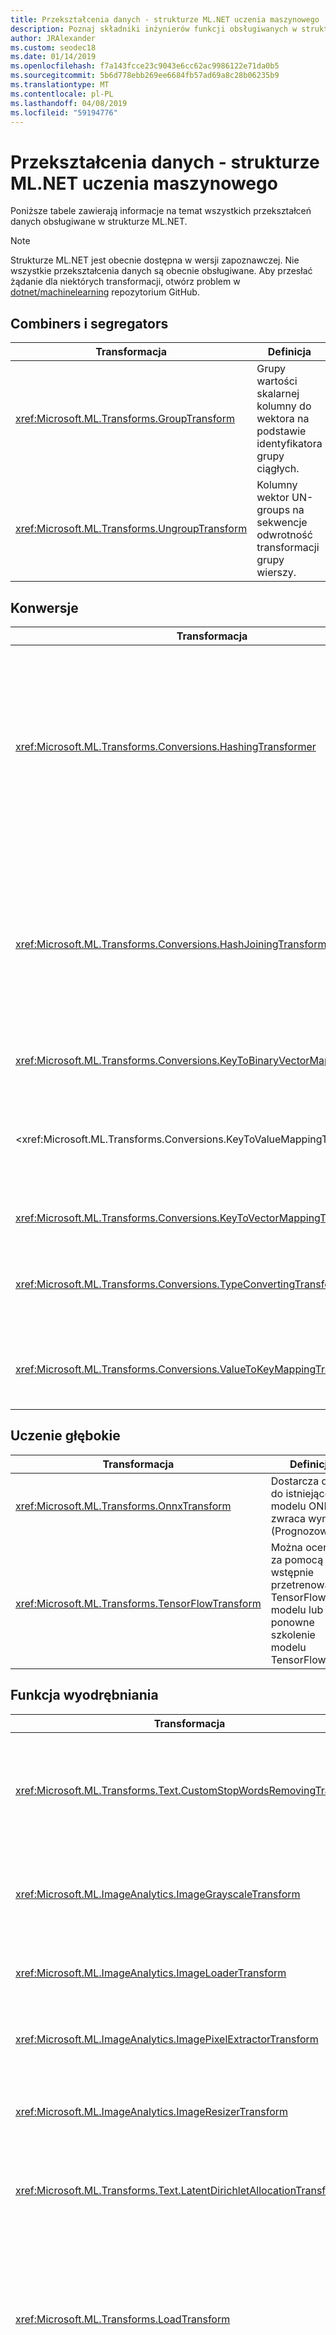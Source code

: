 ```yaml
---
title: Przekształcenia danych - strukturze ML.NET uczenia maszynowego
description: Poznaj składniki inżynierów funkcji obsługiwanych w strukturze ML.NET.
author: JRAlexander
ms.custom: seodec18
ms.date: 01/14/2019
ms.openlocfilehash: f7a143fcce23c9043e6cc62ac9986122e71da0b5
ms.sourcegitcommit: 5b6d778ebb269ee6684fb57ad69a8c28b06235b9
ms.translationtype: MT
ms.contentlocale: pl-PL
ms.lasthandoff: 04/08/2019
ms.locfileid: "59194776"
---
```

# <a name="machine-learning-data-transforms---mlnet"></a>Przekształcenia danych - strukturze ML.NET uczenia maszynowego

Poniższe tabele zawierają informacje na temat wszystkich przekształceń danych obsługiwane w strukturze ML.NET.

> [!NOTE]
> Strukturze ML.NET jest obecnie dostępna w wersji zapoznawczej. Nie wszystkie przekształcenia danych są obecnie obsługiwane. Aby przesłać żądanie dla niektórych transformacji, otwórz problem w [dotnet/machinelearning](https://github.com/dotnet/machinelearning/issues) repozytorium GitHub.

## <a name="combiners-and-segregators"></a>Combiners i segregators

| Transformacja | Definicja |
| --- | --- |
| <xref:Microsoft.ML.Transforms.GroupTransform> | Grupy wartości skalarnej kolumny do wektora na podstawie identyfikatora grupy ciągłych. |
| <xref:Microsoft.ML.Transforms.UngroupTransform> | Kolumny wektor UN-groups na sekwencje odwrotność transformacji grupy wierszy. |

## <a name="conversions"></a>Konwersje

| Transformacja | Definicja |
| --- | --- |
| <xref:Microsoft.ML.Transforms.Conversions.HashingTransformer> | Skróty pojedynczy cenionym kolumn lub vector kolumn. W kolumnach wektor wyznacza wartość skrótu każdego miejsca oddzielnie. Można wyznaczania wartości skrótu wartości tekstowych lub wartości klucza. |
| <xref:Microsoft.ML.Transforms.Conversions.HashJoiningTransform> | Konwertuje wiele wartości w kolumnie wartości skrótów. Ta transformacja akceptuje zarówno liczbowe i tekstowe dane wejściowe, zarówno pojedynczych, jak i wartości wektorowych kolumn. |
| <xref:Microsoft.ML.Transforms.Conversions.KeyToBinaryVectorMappingTransformer> | Konwertuje klucz na kolumnę binarne wektora. |
| <xref:Microsoft.ML.Transforms.Conversions.KeyToValueMappingTransformer > | Korzysta z metadanych KeyValues do mapowania klucza indeksów odpowiednie wartości w metadanych KeyValues. |
| <xref:Microsoft.ML.Transforms.Conversions.KeyToVectorMappingTransformer> | Konwertuje klucz na kolumnę wektora. |
| <xref:Microsoft.ML.Transforms.Conversions.TypeConvertingTransformer> | Zmiany podstawowy typ kolumny pod warunkiem, że można przekonwertować typu. |
| <xref:Microsoft.ML.Transforms.Conversions.ValueToKeyMappingTransformer> | Konwertuje wprowadzanie wartości (wyrazy, liczby itp.) do indeksowania w słowniku. |

## <a name="deep-learning"></a>Uczenie głębokie

| Transformacja | Definicja |
| --- | --- |
| <xref:Microsoft.ML.Transforms.OnnxTransform> | Dostarcza dane do istniejącego modelu ONNX i zwraca wynik (Prognozowane). |
| <xref:Microsoft.ML.Transforms.TensorFlowTransform> | Można oceniać za pomocą wstępnie przetrenowane TensorFlow modelu lub ponowne szkolenie modelu TensorFlow. |

## <a name="feature-extraction"></a>Funkcja wyodrębniania

| Transformacja | Definicja |
| --- | --- |
| <xref:Microsoft.ML.Transforms.Text.CustomStopWordsRemovingTransform> | Usuwa określony wykaz słowa ignorowane, porównując poszczególne tokeny (porównanie bez uwzględniania wielkości liter) w celu Stop-słowa.|
| <xref:Microsoft.ML.ImageAnalytics.ImageGrayscaleTransform> | Trwa co najmniej jedną kolumnę ImageType i konwertuje je na reprezentację ten sam obraz w skali szarości.|
| <xref:Microsoft.ML.ImageAnalytics.ImageLoaderTransform> | Trwa co najmniej jedną kolumnę ReadOnlyMemory i ładuje je jako ImageType. |
| <xref:Microsoft.ML.ImageAnalytics.ImagePixelExtractorTransform> | Trwa co najmniej jedną kolumnę ImageType i konwertuje je do reprezentacji wektora.|
| <xref:Microsoft.ML.ImageAnalytics.ImageResizerTransform> | Trwa co najmniej jedną kolumnę ImageType i zmienia rozmiar je do podanej wysokości i szerokości.|
| <xref:Microsoft.ML.Transforms.Text.LatentDirichletAllocationTransformer> | Implementuje LightLDA, z implementacją z najnowocześniejszych ukrytego Bayesian alokacji.|
| <xref:Microsoft.ML.Transforms.LoadTransform> | Ładuje określone przekształcenia z pliku określonego modelu. Zezwala na przekształcenia "selekcjonowania" z łańcucha serializacji lub zastosowanie wstępnie przeszkolonych transformacji do widoku danych różnych (ale nadal zgodny). |
| <xref:Microsoft.ML.Transforms.Text.NgramExtractingTransformer> | Tworzy zbiór liczników ngrams (sekwencji kolejnych wartości o długości 1-n) w przypadku danego wektora kluczy. Robi to, tworząc słownika ngrams i za pomocą identyfikatora w słowniku jako indeks w zbiorze. |
| <xref:Microsoft.ML.Transforms.Text.NgramExtractorTransform> | Jest przekształcany kolekcja tekstowych tokenami (wektor ReadOnlyMemory) lub wektorów klucze wektorów liczbowych. Wektory funkcji są liczby ngrams (sekwencji kolejnych tokenów - słowa lub klucze - o długości 1-n). |
| <xref:Microsoft.ML.Transforms.Text.NgramHashExtractingTransformer> | Włącza kolekcji tokenami tekstu (wektor ReadOnlyMemory) do wektorów liczbowych, za pomocą wyznaczania wartości skrótu. |
| <xref:Microsoft.ML.Transforms.Text.NgramHashingTransformer> | Tworzy zbiór liczników ngrams (sekwencji kolejnych wyrazów o długości 1-n) w danego tekstu. |
| <xref:Microsoft.ML.Transforms.Categorical.OneHotEncodingTransformer> | Konwertuje wartość podzielonych na kategorie na tablicę wskaźnika przez tworzenie słownika kategorie na podstawie danych i za pomocą identyfikatora w słowniku jako indeks w tablicy |
| <xref:Microsoft.ML.Transforms.Projections.PcaTransform> | Oblicza projekcji wektor funkcji na podobszar niski rangi. |
| <xref:Microsoft.ML.Transforms.Text.SentimentAnalyzingTransformer> | Używa modelu wstępnie przetrenowane opinii, aby oceniać ciągów wejściowych. |
| <xref:Microsoft.ML.Transforms.Text.StopWordsRemovingTransformer> | Usuwa listy specyficzny dla języka słowa ignorowane (najbardziej popularne wyrazy) porównując Stop-słowa oddzielne tokeny (porównanie bez uwzględniania wielkości liter). |
| <xref:Microsoft.ML.Transforms.Text.WordBagBuildingTransformer> | Tworzy zbiór liczników ngrams (sekwencji następujących po sobie słowa) w danego tekstu. Robi to, tworząc słownika ngrams i za pomocą identyfikatora w słowniku jako indeks w zbiorze. |
| <xref:Microsoft.ML.Transforms.Text.WordHashBagProducingTransformer> | Tworzy zbiór liczników ngrams (sekwencji kolejnych wyrazów o długości 1-n) w danego tekstu. Robi to przez tworzenie skrótów każdego ngram i przy użyciu wartości skrótu jako indeks w zbiorze. |
| <xref:Microsoft.ML.Transforms.Text.WordTokenizingTransformer> | Dzieli tekst na przy użyciu znaków separatora słów. |

## <a name="image-model-featurizers"></a>Featurizers modelu obrazu

| Transformacja | Definicja |
| --- | --- |
| <xref:Microsoft.ML.Transforms.AlexNetExtension> | Jest to metoda rozszerzenia ma być używany z <xref:Microsoft.ML.Transforms.DnnImageFeaturizerEstimator> aby można było używać pretrained [AlexNet](https://en.wikipedia.org/wiki/AlexNet) modelu. NuGet zawierający to rozszerzenie jest gwarantowana dołączenie pliku modelu binarnego. |
| <xref:Microsoft.ML.Transforms.ResNet18Extension> | Jest to metoda rozszerzenia ma być używany z <xref:Microsoft.ML.Transforms.DnnImageFeaturizerEstimator> używania pretrained modelu ResNet18. NuGet zawierający to rozszerzenie jest gwarantowana dołączenie pliku modelu binarnego. |
| <xref:Microsoft.ML.Transforms.ResNet50Extension> | Jest to metoda rozszerzenia ma być używany z <xref:Microsoft.ML.Transforms.DnnImageFeaturizerEstimator> używać pretrained ResNet50model. NuGet zawierający to rozszerzenie jest gwarantowana dołączenie pliku modelu binarnego. |
| <xref:Microsoft.ML.Transforms.ResNet101Extension> | Jest to metoda rozszerzenia ma być używany z <xref:Microsoft.ML.Transforms.DnnImageFeaturizerEstimator> używania pretrained modelu ResNet101. NuGet zawierający to rozszerzenie jest gwarantowana dołączenie pliku modelu binarnego. |

## <a name="label-parsing"></a>Etykieta analizy

| Transformacja | Definicja |
| --- | --- |
| <xref:Microsoft.ML.Transforms.LabelConvertTransform> |  Konwertuje etykiety. |
| <xref:Microsoft.ML.Transforms.LabelIndicatorTransform> | Ponownie mapuje wieloklasowej etykiety na binarne wartość True, False etykiet, głównie do użytku z OVA.|

## <a name="missing-values"></a>Brak wartości

| Transformacja | Definicja |
| --- | --- |
| <xref:Microsoft.ML.Transforms.MissingValueDroppingTransformer> | Brak wartości z kolumn spadnie. |
| <xref:Microsoft.ML.Transforms.MissingValueIndicatorTransform> | Tworzy kolumnę dane wyjściowe z taką samą liczbę miejsc, jako kolumna danych wejściowych, których dane wyjściowe ma wartość true, jeśli brak wartości w kolumnie wejściowej. |
| <xref:Microsoft.ML.Transforms.MissingValueReplacingTransformer> | Obsługiwać brakujące wartości, zastępując wartość domyślna lub wartość średnią/min/max (dla tylko kolumny nietekstową). |

## <a name="normalization"></a>Normalizacja

| Transformacja | Definicja |
| --- | --- |
| <xref:Microsoft.ML.Transforms.Projections.LpNormalizingTransformer> | Przekształcanie normalizacji LP-Norm (wektor/row-wise). |
| <xref:Microsoft.ML.Transforms.Normalizers.MeanVarDblAggregator> | Oblicza średnią i wariancji dla kolumny cenionym wektora. Śledzi bieżącego średnią i M2 (suma kwadratów różnic wartości od średniej), liczba NaNs i liczbę elementów różna od zera. |
| <xref:Microsoft.ML.Transforms.Normalizers.MeanVarSngAggregator> | Oblicza średnią i wariancji dla kolumny cenionym wektora. Śledzi bieżącego średnią i M2 (suma kwadratów różnic wartości od średniej), liczba NaNs i liczbę elementów różna od zera. |
| <xref:Microsoft.ML.Transforms.Normalizers.MinMaxDblAggregator> | Śledzi min, max, liczby wartości rozrzedzonych (vCount) i liczbę wywołań ProcessValue() (trainCount) w kolumnie cenionym wektora. |
| <xref:Microsoft.ML.Transforms.Normalizers.NormalizeTransform> | Standaryzuje zakresów funkcji. |
| <xref:Microsoft.ML.Transforms.Normalizers.NormalizingTransformer> |Standaryzuje zakresów funkcji. |

## <a name="onnx"></a>Onnx

| Transformacja | Definicja |
| --- | --- |
| <xref:Microsoft.ML.Transforms.OnnxTransform> | Wyniki wstępnie szkolone modele ONNX korzystających z ONNX standardowa wersja 1.2 |

## <a name="preprocessing"></a>Przetwarzanie wstępne
| Transformacja | Definicja |
| --- | --- |
| <xref:Microsoft.ML.Transforms.BootstrapSamplingTransformer> | Przybliża bootstrap próbkowania przy użyciu metody próbkowania Poissona. |
| <xref:Microsoft.ML.Transforms.Projections.RandomFourierFeaturizingTransformer> | Generuje losową Fouriera funkcji. |
| <xref:Microsoft.ML.Transforms.Text.TokenizingByCharactersTransformer> | Tokenizator zorientowane na znak, jeżeli tekst jest uważany za sekwencji znaków. |
| <xref:Microsoft.ML.Transforms.Projections.VectorWhiteningTransformer> | Upraszcza optymalizacji, która pomaga w identyfikacji wagi. |

## <a name="row-filters"></a>Filtry wierszy

| Transformacja | Definicja |
| --- | --- |
| <xref:Microsoft.ML.Transforms.RowShufflingTransformer> | Przesuwa kursor losowego podjął próbę przy użyciu puli daną liczbę wierszy.  |
| <xref:Microsoft.ML.Transforms.SkipFilter> | Umożliwia ograniczenie danych wejściowych do podzestawu wierszy przez pominięcie liczbę wierszy. |
| <xref:Microsoft.ML.Transforms.SkipTakeFilter> | Umożliwia ograniczenie danych wejściowych do podzestawu wierszy na opcjonalne przesunięcie. Może służyć do implementowania stronicowania danych. Po utworzeniu za pomocą SkipTakeFilter.SkipArguments zachowuje się jak `SkipFilter`.
| <xref:Microsoft.ML.Transforms.TakeFilter> | Umożliwia ograniczenie danych wejściowych do podzestawu wierszy, wykonując N pierwszych wierszy. |

## <a name="schema"></a>Schemat

| Transformacja | Definicja |
| --- | --- |
| <xref:Microsoft.ML.Transforms.ColumnCopyingTransformer> | Duplikaty kolumny z zestawu danych.|
| <xref:Microsoft.ML.Transforms.ColumnSelectingTransformer> | Wybiera zestaw kolumn, aby usunąć lub zachować te dane z danym danych wejściowych. |
| <xref:Microsoft.ML.Transforms.FeatureSelection.SlotsDroppingTransformer> | Porzuca miejsc z kolumn.|
| <xref:Microsoft.ML.Transforms.OptionalColumnTransform> | Tworzy nową kolumnę z określonymi wartościami typu i domyślne. |
| <xref:Microsoft.ML.Transforms.RangeFilter> | Filtrowanie widoku danych dla kolumny typu Single, Double lub klucza (ciągły). Przechowuje wartości, które należą do zakresu określonej minimalnej/maksymalnej. NaNs zawsze są odfiltrowywane. Jeśli dane wejściowe są typu klucza, minimalny/maksymalny są traktowane jako wartości procentowe liczby wartości. |

## <a name="tensorflow"></a>TensorFlow

| Transformacja | Definicja |
| --- | --- |
| <xref:Microsoft.ML.Transforms.TensorFlowTransform> | Albo wyniki za pomocą wstępnie przetrenowane TensorFlow modelu retrains modelu TensorFlow. |

## <a name="text-processing-and-featurization"></a>Przetwarzanie tekstu i cechowania

| Transformacja | Definicja |
| --- | --- |
| <xref:Microsoft.ML.Transforms.Text.TextNormalizingTransformer> | Transformacja normalizacji tekstu, która umożliwia normalizowanie wielkości liter, usuwając znaki diakrytyczne, znaki interpunkcyjne i/lub cyfry. Transformacja działa na wprowadzanie tekstu, a także wektor tokenów/tekstu (wektor ReadOnlyMemory). |
| <xref:Microsoft.ML.Transforms.Text.TokenizingByCharactersTransformer> | Tokenizator zorientowane na znak, jeżeli tekst jest uważany za sekwencji znaków. |

## <a name="time-series"></a>Szeregów czasowych

| Transformacja | Definicja |
| --- | --- |
| <xref:Microsoft.ML.TimeSeriesProcessing.ExponentialAverageTransform> | Przyjmuje średnią ważoną wartości: ExpAvg(y_t) = \* y_t + (1-a) \* ExpAvg(y_(t-1)). |
| <xref:Microsoft.ML.TimeSeriesProcessing.IidChangePointDetector> | Implementuje przekształcenie zmiany punktu wykrywacz dla i.i.d. Sekwencja (losowej próbki) na podstawie adaptacyjne jądra gęstość szacowania i martingales. |
| <xref:Microsoft.ML.TimeSeriesProcessing.IidSpikeDetector> | Implementuje wykrywacz kolekcji przekształcania dla i.i.d. Sekwencja (losowej próbki) oparte na szacowania gęstość adaptacyjne jądra. |
| <xref:Microsoft.ML.TimeSeriesProcessing.MovingAverageTransform> | Zawiera średnią ważoną wartości okna przewijania. |
| <xref:Microsoft.ML.TimeSeriesProcessing.PercentileThresholdTransform> | Określa, czy bieżąca wartość szeregów czasowych należy do przewijania percentyl największe wartości okna. |
| <xref:Microsoft.ML.TimeSeriesProcessing.PValueTransform> | Oblicza serię, bieżąca wartość empirycznej p wartość na podstawie innych wartości w ramach przesuwającego się okna. |
| <xref:Microsoft.ML.TimeSeriesProcessing.SlidingWindowTransform> | Generuje przesuwającego się okna w szeregu czasowym typu Single. |
| <xref:Microsoft.ML.TimeSeriesProcessing.SsaChangePointDetector> | Implementuje przekształcenia wykrywanie zmiany punktu oparte na pojedynczej o szerokim zakresie funkcji modelowania w szeregu czasowym. |
| <xref:Microsoft.ML.TimeSeriesProcessing.SsaSpikeDetector> | Implementuje przekształcenie wykrywacz kolekcji oparte na pojedynczej o szerokim zakresie funkcji modelowania w szeregu czasowym. |

## <a name="miscellaneous"></a>Różne

| Transformacja | Definicja |
| --- | --- |
| <xref:Microsoft.ML.Transforms.CompositeTransformer> | Tworzy DataTransform złożonego. |
| <xref:Microsoft.ML.Transforms.CustomMappingTransformer%602> | Generuje dodatkowe kolumny podanego `IDataView`. Go nie zmieniają się liczba wierszy, są widoczne w wyniku aplikacji przez użytkownika funkcji do każdego wiersza danych wejściowych.|
| <xref:Microsoft.ML.Transforms.GenerateNumberTransform> | Dodaje kolumnę o wygenerowanego numeru sekwencji. |
| <xref:Microsoft.ML.Transforms.ProduceIdTransform> | Tworzy kolumny o identyfikatorze kursora w kolumnie. |
| <xref:Microsoft.ML.Transforms.RandomNumberGenerator> | Generuje losową liczbę. |
